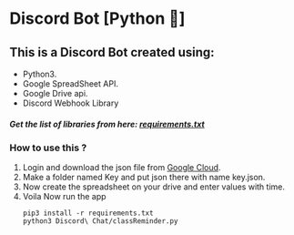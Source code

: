 # Discord Bot [Python 🐍]

## This is a Discord Bot created using:

* Python3.
* Google SpreadSheet API.
* Google Drive api.
* Discord Webhook Library

##### Get the list of libraries from here: [requirements.txt](https://github.com/Rishi-Sharma2002/Discord-bot/tree/master/requirements.txt "https://github.com/Rishi-Sharma2002/Discord-bot/tree/master/requirements.txt")

### How to use this ?

1. Login and download the json file from [Google Cloud](https://cloud.google.com/).
2. Make a folder named Key and put json there with name key.json.
3. Now create the spreadsheet on your drive and enter values with time.
4. Voila Now run the app
   ```
   pip3 install -r requirements.txt
   python3 Discord\ Chat/classReminder.py
   ```
